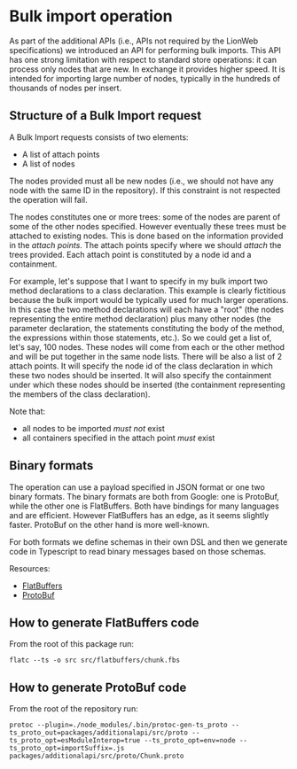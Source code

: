 # Bulk import operation

As part of the additional APIs (i.e., APIs not required by the LionWeb specifications) we introduced an API
for performing bulk imports. This API has one strong limitation with respect to standard store operations:
it can process only nodes that are new. In exchange it provides higher speed. It is intended for importing
large number of nodes, typically in the hundreds of thousands of nodes per insert.

## Structure of a Bulk Import request

A Bulk Import requests consists of two elements:
* A list of attach points
* A list of nodes

The nodes provided must all be new nodes (i.e., we should not have any node with the same ID in 
the repository). If this constraint is not respected the operation will fail.

The nodes constitutes one or more trees: some of the nodes are parent of some of the other nodes specified.
However eventually these trees must be attached to existing nodes. This is done based on the information
provided in the _attach points_. The attach points specify where we should _attach_ the trees provided.
Each attach point is constituted by a node id and a containment.

For example, let's suppose that I want to specify in my bulk import two method declarations to a 
class declaration. This example is clearly fictitious because the bulk import would be typically used
for much larger operations. In this case the two method declarations will each have a "root" (the nodes
representing the entire method declaration) plus many other nodes (the parameter declaration, the statements
constituting the body of the method, the expressions within those statements, etc.). So we could
get a list of, let's say, 100 nodes. These nodes will come from each or the other method and will be put
together in the same node lists. There will be also a list of 2 attach points. It will specify the
node id of the class declaration in which these two nodes should be inserted. It will also specify
the containment under which these nodes should be inserted (the containment representing the members of
the class declaration).

Note that:
- all nodes to be imported _must not_ exist
- all containers specified in the attach point _must_ exist

## Binary formats

The operation can use a payload specified in JSON format or one two binary formats.
The binary formats are both from Google: one is ProtoBuf, while the other one is FlatBuffers.
Both have bindings for many languages and are efficient. However FlatBuffers has an edge, as it seems
slightly faster. ProtoBuf on the other hand is more well-known.

For both formats we define schemas in their own DSL and then we generate code in Typescript to read
binary messages based on those schemas.

Resources:
* [FlatBuffers](https://flatbuffers.dev/)
* [ProtoBuf](https://protobuf.dev/)

## How to generate FlatBuffers code

From the root of this package run:

```
flatc --ts -o src src/flatbuffers/chunk.fbs
```

## How to generate ProtoBuf code

From the root of the repository run:

```
protoc --plugin=./node_modules/.bin/protoc-gen-ts_proto --ts_proto_out=packages/additionalapi/src/proto --ts_proto_opt=esModuleInterop=true --ts_proto_opt=env=node --ts_proto_opt=importSuffix=.js packages/additionalapi/src/proto/Chunk.proto
```
